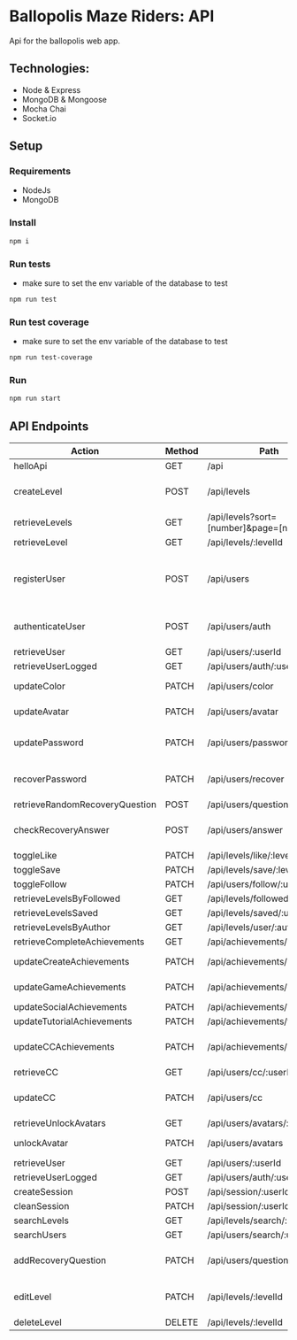 # Ballopolis Maze Riders: API
Api for the ballopolis web app.

## Technologies:

- Node & Express
- MongoDB & Mongoose
- Mocha Chai
- Socket.io

## Setup

### Requirements

- NodeJs
- MongoDB

### Install
```sh
npm i
```

### Run tests
- make sure to set the env variable of the database to test

```sh
npm run test
```

### Run test coverage
- make sure to set the env variable of the database to test

```sh
npm run test-coverage
```

### Run
```sh
npm run start
```
## API Endpoints

| Action                      | Method | Path                  | Body Example               | Status   |
|-----------------------------|--------|-----------------------|----------------------------|----------|
| helloApi              | GET    | /api                  |                          | 200      |
| createLevel           | POST   | /api/levels           | { "name": "...", "layout": "...", "hp": "..." } | 201      |
| retrieveLevels        | GET    | /api/levels?sort=[number]&page=[number] |                          | 200      |
| retrieveLevel         | GET    | /api/levels/:levelId  |                          | 200      |
| registerUser          | POST   | /api/users            | { "username": "...", "password": "...", "color": "...", "recoveryQuestions": [] } | 201 |
| authenticateUser      | POST   | /api/users/auth       | { "username": "...", "password": "..." } | 200 or 401 |
| retrieveUser          | GET    | /api/users/:userId    |                          | 200      |
| retrieveUserLogged    | GET    | /api/users/auth/:userId |                        | 200      |
| updateColor           | PATCH  | /api/users/color      | { "userId": "...", "color": "..." } | 201      |
| updateAvatar          | PATCH  | /api/users/avatar     | { "userId": "...", "avatar": "..." } | 201      |
| updatePassword        | PATCH  | /api/users/password   | { "userId": "...", "newPassword": "...", "oldPassword": "..." } | 201      |
| recoverPassword       | PATCH  | /api/users/recover    | { "username": "...", "newPassword": "..." } | 201      |
| retrieveRandomRecoveryQuestion  | POST | /api/users/question | { "username": "..." }     |        |
| checkRecoveryAnswer   | POST   | /api/users/answer     | { "username": "...", "questionId": "...", "answer": "..." } |   |
| toggleLike            | PATCH  | /api/levels/like/:levelId |                    |        |
| toggleSave            | PATCH  | /api/levels/save/:levelId |                    | 201      |
| toggleFollow          | PATCH  | /api/users/follow/:userId |                    | 201      |
| retrieveLevelsByFollowed  | GET | /api/levels/followed/:userId |                | 200      |
| retrieveLevelsSaved   | GET    | /api/levels/saved/:userId |                     | 200      |
| retrieveLevelsByAuthor  | GET  | /api/levels/user/:authorId |                   | 200      |
| retrieveCompleteAchievements  | GET | /api/achievements/:userId |              | 200      |
| updateCreateAchievements  | PATCH | /api/achievements/create | { "userId": "...", "createData": {...} } | 201 |
| updateGameAchievements  | PATCH | /api/achievements/game | { "userId": "...", "gameData": {...} } | 201 |
| updateSocialAchievements  | PATCH | /api/achievements/social |                  | 201      |
| updateTutorialAchievements  | PATCH | /api/achievements/tutorial |                | 201      |
| updateCCAchievements  | PATCH | /api/achievements/cc   | { "userId": "...", "cc": "...", "operator": "..." } | 201 |
| retrieveCC            | GET    | /api/users/cc/:userId |                          | 200      |
| updateCC              | PATCH  | /api/users/cc         | { "userId": "...", "cc": "...", "operator": "..." } | 201 |
| retrieveUnlockAvatars  | GET   | /api/users/avatars/:userId |                  | 200      |
| unlockAvatar          | PATCH  | /api/users/avatars    | { "userId": "...", "avatar": "..." } | 201      |
| retrieveUser          | GET    | /api/users/:userId    |                          | 200      |
| retrieveUserLogged    | GET    | /api/users/auth/:userId |                        | 200      |
| createSession   | POST    | /api/session/:userId/:socketId |                        | 201      |
| cleanSession   | PATCH    | /api/session/:userId |                        | 201      |
| searchLevels         | GET    | /api/levels/search/:name  |                          | 200      |
| searchUsers         | GET    | /api/users/search/:username  |                          | 200      |
| addRecoveryQuestion         | PATCH    | /api/users/questions  | { "password": "...", "recoveryQuestions": "..." } | 201      |
| editLevel         | PATCH    | /api/levels/:levelId  | { "name": "...", "layout": "...", "hp": "..." } | 201      |
| deleteLevel         | DELETE  | /api/levels/:levelId  |                          | 200      |

